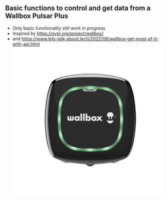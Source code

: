 ## Basic functions to control and get data from a Wallbox Pulsar Plus
* Only basic functionality still work in progress
* Inspired by https://pypi.org/project/wallbox/ 
* and https://www.lets-talk-about.tech/2022/08/wallbox-get-most-of-it-with-api.html
![text](https://github.com/krulkip/Wallbox-Pulsar-Plus/blob/master/WallboxPulsarPlus.jpg?raw=true)
 
